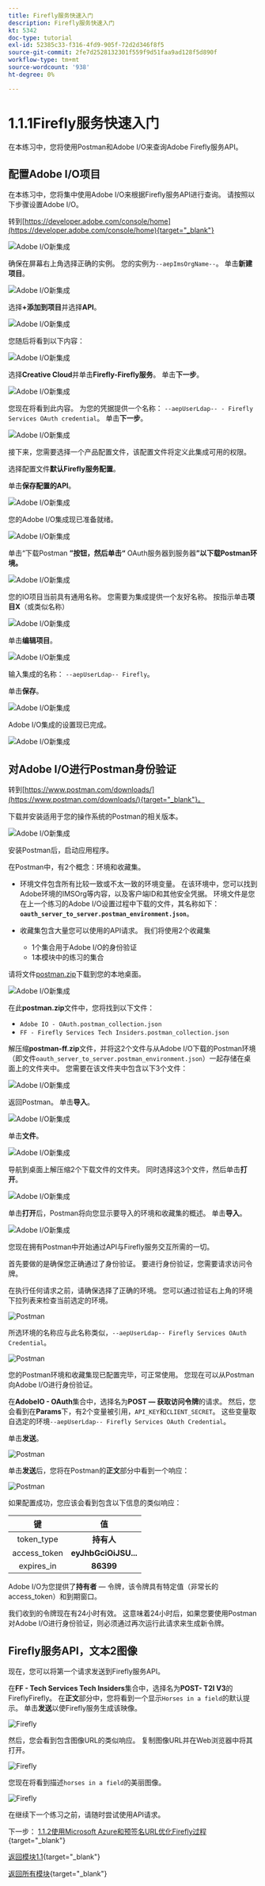 ```yaml
---
title: Firefly服务快速入门
description: Firefly服务快速入门
kt: 5342
doc-type: tutorial
exl-id: 52385c33-f316-4fd9-905f-72d2d346f8f5
source-git-commit: 2fe7d2528132301f559f9d51faa9ad128f5d890f
workflow-type: tm+mt
source-wordcount: '938'
ht-degree: 0%

---
```


# 1.1.1Firefly服务快速入门

在本练习中，您将使用Postman和Adobe I/O来查询Adobe Firefly服务API。

## 配置Adobe I/O项目

在本练习中，您将集中使用Adobe I/O来根据Firefly服务API进行查询。 请按照以下步骤设置Adobe I/O。

转到[https://developer.adobe.com/console/home](https://developer.adobe.com/console/home){target="_blank"}

![Adobe I/O新集成](./images/iohome.png)

确保在屏幕右上角选择正确的实例。 您的实例为`--aepImsOrgName--`。 单击&#x200B;**新建项目**。

![Adobe I/O新集成](./images/iocomp.png)

选择&#x200B;**+添加到项目**&#x200B;并选择&#x200B;**API**。

![Adobe I/O新集成](./images/adobe_io_access_api.png)

您随后将看到以下内容：

![Adobe I/O新集成](./images/api1.png)

选择&#x200B;**Creative Cloud**&#x200B;并单击&#x200B;**Firefly-Firefly服务**。 单击&#x200B;**下一步**。

![Adobe I/O新集成](./images/api3.png)

您现在将看到此内容。 为您的凭据提供一个名称： `--aepUserLdap-- - Firefly Services OAuth credential`。 单击&#x200B;**下一步**。

![Adobe I/O新集成](./images/api4.png)

接下来，您需要选择一个产品配置文件，该配置文件将定义此集成可用的权限。

选择配置文件&#x200B;**默认Firefly服务配置**。

单击&#x200B;**保存配置的API**。

![Adobe I/O新集成](./images/api9.png)

您的Adobe I/O集成现已准备就绪。

![Adobe I/O新集成](./images/api11.png)

单击“下载Postman **”按钮，然后单击“** OAuth服务器到服务器&#x200B;**”以下载Postman环境。**

![Adobe I/O新集成](./images/iopm.png)

您的IO项目当前具有通用名称。 您需要为集成提供一个友好名称。 按指示单击&#x200B;**项目X**（或类似名称）

![Adobe I/O新集成](./images/api13.png)

单击&#x200B;**编辑项目**。

![Adobe I/O新集成](./images/api14.png)

输入集成的名称： `--aepUserLdap-- Firefly`。

单击&#x200B;**保存**。

![Adobe I/O新集成](./images/api15.png)

Adobe I/O集成的设置现已完成。

![Adobe I/O新集成](./images/api16.png)

## 对Adobe I/O进行Postman身份验证

转到[https://www.postman.com/downloads/](https://www.postman.com/downloads/){target="_blank"}。

下载并安装适用于您的操作系统的Postman的相关版本。

![Adobe I/O新集成](./images/getstarted.png)

安装Postman后，启动应用程序。

在Postman中，有2个概念：环境和收藏集。

- 环境文件包含所有比较一致或不太一致的环境变量。 在该环境中，您可以找到Adobe环境的IMSOrg等内容，以及客户端ID和其他安全凭据。 环境文件是您在上一个练习的Adobe I/O设置过程中下载的文件，其名称如下： **`oauth_server_to_server.postman_environment.json`**。

- 收藏集包含大量您可以使用的API请求。 我们将使用2个收藏集
   - 1个集合用于Adobe I/O的身份验证
   - 1本模块中的练习的集合

请将文件[postman.zip](./../../../assets/postman/postman-ff.zip)下载到您的本地桌面。

![Adobe I/O新集成](./images/pmfolder.png)

在此&#x200B;**postman.zip**&#x200B;文件中，您将找到以下文件：

- `Adobe IO - OAuth.postman_collection.json`
- `FF - Firefly Services Tech Insiders.postman_collection.json`

解压缩&#x200B;**postman-ff.zip**&#x200B;文件，并将这2个文件与从Adobe I/O下载的Postman环境（即文件`oauth_server_to_server.postman_environment.json`）一起存储在桌面上的文件夹中。 您需要在该文件夹中包含以下3个文件：

![Adobe I/O新集成](./images/pmfolder1.png)

返回Postman。 单击&#x200B;**导入**。

![Adobe I/O新集成](./images/postmanui.png)

单击&#x200B;**文件**。

![Adobe I/O新集成](./images/choosefiles.png)

导航到桌面上解压缩2个下载文件的文件夹。 同时选择这3个文件，然后单击&#x200B;**打开**。

![Adobe I/O新集成](./images/selectfiles.png)

单击&#x200B;**打开**&#x200B;后，Postman将向您显示要导入的环境和收藏集的概述。 单击&#x200B;**导入**。

![Adobe I/O新集成](./images/impconfirm.png)

您现在拥有Postman中开始通过API与Firefly服务交互所需的一切。

首先要做的是确保您正确通过了身份验证。 要进行身份验证，您需要请求访问令牌。

在执行任何请求之前，请确保选择了正确的环境。 您可以通过验证右上角的环境下拉列表来检查当前选定的环境。

![Postman](./images/envselemea1.png)

所选环境的名称应与此名称类似，`--aepUserLdap-- Firefly Services OAuth Credential`。

![Postman](./images/envselemea.png)

您的Postman环境和收藏集现已配置完毕，可正常使用。 您现在可以从Postman向Adobe I/O进行身份验证。

在&#x200B;**AdobeIO - OAuth**&#x200B;集合中，选择名为&#x200B;**POST — 获取访问令牌**&#x200B;的请求。 然后，您会看到在&#x200B;**Params**&#x200B;下，有2个变量被引用，`API_KEY`和`CLIENT_SECRET`。 这些变量取自选定的环境`--aepUserLdap-- Firefly Services OAuth Credential`。

单击&#x200B;**发送**。

![Postman](./images/ioauth.png)

单击&#x200B;**发送**&#x200B;后，您将在Postman的&#x200B;**正文**&#x200B;部分中看到一个响应：

![Postman](./images/ioauthresp.png)

如果配置成功，您应该会看到包含以下信息的类似响应：

| 键 | 值 |
|:-------------:| :---------------:| 
| token_type | **持有人** |
| access_token | **eyJhbGciOiJSU...** |
| expires_in | **86399** |

Adobe I/O为您提供了&#x200B;**持有者** — 令牌，该令牌具有特定值（非常长的access_token）和到期窗口。

我们收到的令牌现在有24小时有效。 这意味着24小时后，如果您要使用Postman对Adobe I/O进行身份验证，则必须通过再次运行此请求来生成新令牌。

## Firefly服务API，文本2图像

现在，您可以将第一个请求发送到Firefly服务API。

在&#x200B;**FF - Tech Services Tech Insiders**&#x200B;集合中，选择名为&#x200B;**POST- T2I V3**&#x200B;的FireflyFirefly。 在&#x200B;**正文**&#x200B;部分中，您将看到一个显示`Horses in a field`的默认提示。 单击&#x200B;**发送**&#x200B;以使Firefly服务生成该映像。

![Firefly](./images/ff1.png)

然后，您会看到包含图像URL的类似响应。 复制图像URL并在Web浏览器中将其打开。

![Firefly](./images/ff2.png)

您现在将看到描述`horses in a field`的美丽图像。

![Firefly](./images/ff3.png)

在继续下一个练习之前，请随时尝试使用API请求。

下一步： [1.1.2使用Microsoft Azure和预签名URL优化Firefly过程](./ex2.md){target="_blank"}

[返回模块1.1](./firefly-services.md){target="_blank"}

[返回所有模块](./../../../overview.md){target="_blank"}
